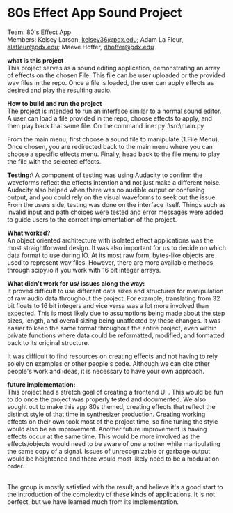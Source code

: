 # 80s Effect App Sound Project 
Team: 80's Effect App \
Members: Kelsey Larson, kelsey36@pdx.edu; Adam La Fleur, alafleur@pdx.edu; Maeve Hoffer,  dhoffer@pdx.edu

**what is this project** \
This project serves as a sound editing application, demonstrating an array of effects on the chosen File. This file can be user uploaded or the provided wav files in the repo. Once a file is loaded, the user can apply effects as desired and play the resulting audio.

**How to build and run the project**\
The project is intended to run an interface similar to a normal sound editor. A user can load a file provided in the repo, choose effects to apply, and then play back that same file. On the command line:
py .\src\main.py

From the main menu, first choose a sound file to manipulate (1.File Menu). Once chosen, you are redirected back to the main menu where you can choose a specific effects menu. Finally, head back to the file menu to play the file with the selected effects.

**Testing:**\ 
A component of testing was using Audacity to confirm the waveforms reflect the effects intention and not just make a different noise. Audacity also helped when there was no audible output or confusing output, and you could rely on the visual waveforms to seek out the issue. From the users side, testing was done on the interface itself. Things such as invalid input and path choices were tested and error messages were added to guide users to the correct implementation of the project.  
 
**What worked?**\
An object oriented architecture with isolated effect applications was the most straightforward design. It was also important for us to decide on which data format to use during IO. At its most raw form, bytes-like objects are used to represent wav files. However, there are more available methods through scipy.io if you work with 16 bit integer arrays.

**What didn't work for us/ issues along the way:**\
It proved difficult to use different data sizes and structures for manipulation of raw audio data throughout the project. For example, translating from 32 bit floats to 16 bit integers  and vice versa was a lot more involved than expected. This is most likely due to assumptions being made about the step sizes, length, and overall sizing being unaffected by these changes. It was easier to keep the same format throughout the entire project, even within private functions where data could be reformatted, modified, and formatted back to its original structure. 

It was difficult to find resources on creating effects and not having to rely solely on examples or other people's code. Although we can cite other people's work and ideas, it is necessary to have your own approach.

**future implementation:**\
This project had a stretch goal of creating a frontend UI . This would be fun to do once the project was properly tested and documented. We also sought out to make this app 80s themed, creating effects that reflect the distinct style of that time in synthesizer production. Creating working effects on their own took most of the project time, so fine tuning the style would also be an improvement. 
Another future improvement is having effects occur at the same time. This would be more involved as the effects/objects would need to be aware of one another while manipulating the same copy of a signal. Issues of unrecognizable or garbage output would be heightened and there would most likely need to be a modulation order.

\
The group is mostly satisfied with the result, and believe it's a good start to the introduction of the complexity of these kinds of applications. It is not perfect, but we have learned much from its implementation.
